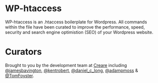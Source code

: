 WP-htaccess
===========

WP-htaccess is an .htaccess boilerplate for Wordpress. All commands within the file have been curated to improve the performance, speed, security and search engine optimistion (SEO) of your Wordpress website.


Curators
========

Brought to you by the development team at [Creare](http://www.creare.co.uk/) including [@jamesbavington](http://twitter.com/jamesbavington), [@kentrobert](http://twitter.com/kentrobert), [@daniel_c_long](http://twitter.com/daniel_c_long), [@adampmoss](http://twitter.com/adampmoss) & [@TomFoyster‎](http://twitter.com/TomFoyster‎).



